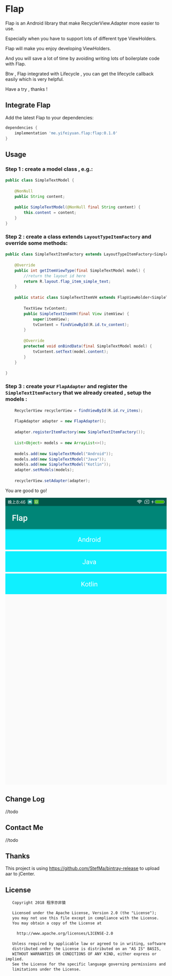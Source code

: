 # Flap

Flap is an Android library that make RecyclerView.Adapter more easier to use.

Especially when you have to support lots of different type ViewHolders.

Flap will make you enjoy developing ViewHolders.

And you will save a lot of time by avoiding writing lots of boilerplate code with Flap.

Btw , Flap integrated with Lifecycle , you can get the lifecycle callback easily which is very helpful.

Have a try , thanks !


## Integrate Flap

Add the latest Flap to your dependencies:

```groovy
dependencies {
    implementation 'me.yifeiyuan.flap:flap:0.1.0'
}
```

## Usage


### Step 1 : create a model class , e.g.:

```java
public class SimpleTextModel {

    @NonNull
    public String content;

    public SimpleTextModel(@NonNull final String content) {
        this.content = content;
    }
}
```

### Step 2 : create a class extends `LayoutTypeItemFactory` and override some methods:

```java
public class SimpleTextItemFactory extends LayoutTypeItemFactory<SimpleTextModel, SimpleTextItemFactory.SimpleTextItemVH> {

    @Override
    public int getItemViewType(final SimpleTextModel model) {
        //return the layout id here
        return R.layout.flap_item_simple_text;
    }

    public static class SimpleTextItemVH extends FlapViewHolder<SimpleTextModel> {

        TextView tvContent;
        public SimpleTextItemVH(final View itemView) {
            super(itemView);
            tvContent = findViewById(R.id.tv_content);
        }

        @Override
        protected void onBindData(final SimpleTextModel model) {
            tvContent.setText(model.content);
        }
    }

}
```

### Step 3 : create your `FlapAdapter` and register the `SimpleTextItemFactory` that we already created , setup the models :

```java
    RecyclerView recyclerView = findViewById(R.id.rv_items);

    FlapAdapter adapter = new FlapAdapter();

    adapter.registerItemFactory(new SimpleTextItemFactory());

    List<Object> models = new ArrayList<>();

    models.add(new SimpleTextModel("Android"));
    models.add(new SimpleTextModel("Java"));
    models.add(new SimpleTextModel("Kotlin"));
    adapter.setModels(models);

    recyclerView.setAdapter(adapter);
```

You are good to go!

![](./arts/flap-simple-showcase.png)

## Change Log

//todo

## Contact Me

//todo

## Thanks

This project is using https://github.com/StefMa/bintray-release to upload aar to jCenter.


## License

```
   Copyright 2018 程序亦非猿

   Licensed under the Apache License, Version 2.0 (the "License");
   you may not use this file except in compliance with the License.
   You may obtain a copy of the License at

     http://www.apache.org/licenses/LICENSE-2.0

   Unless required by applicable law or agreed to in writing, software
   distributed under the License is distributed on an "AS IS" BASIS,
   WITHOUT WARRANTIES OR CONDITIONS OF ANY KIND, either express or implied.
   See the License for the specific language governing permissions and
   limitations under the License.
```

